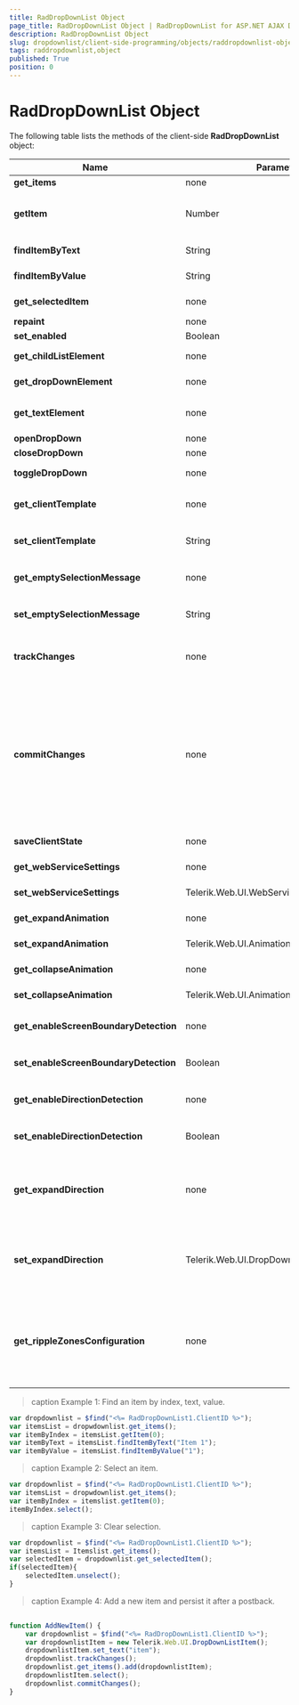 ```yaml
---
title: RadDropDownList Object
page_title: RadDropDownList Object | RadDropDownList for ASP.NET AJAX Documentation
description: RadDropDownList Object
slug: dropdownlist/client-side-programming/objects/raddropdownlist-object
tags: raddropdownlist,object
published: True
position: 0
---
```


# RadDropDownList Object


The following table lists the methods of the client-side **RadDropDownList** object:




|  **Name**  |  **Parameters**  |  **Return Type**  |  **Description**  |
| ------ | ------ | ------ | ------ |
| **get_items** |none|Telerik.Web.UI.DropDownListItemCollection|Gets a collection with all items.|
| **getItem** |Number|Telerik.Web.UI.DropDownListItem|Gets the item from the Items collection residing at the index specified by the parameter. See **Example 1**.|
| **findItemByText** |String|Telerik.Web.UI.DropDownListItem|Gets the first item with the given text. See **Example 1**.|
| **findItemByValue** |String|Telerik.Web.UI.DropDownListItem|Gets the first item with the given value. See **Example 1**.|
| **get_selectedItem** |none|Telerik.Web.UI.DropDownListItem|Gets the selected item. See **Example 3**.|
| **repaint** |none|none|Refreshes the RadDropDownList UI.|
| **set_enabled** |Boolean|none|Enables RadDropDownList.|
| **get_childListElement** |none|HTMLElement|Gets the UL element of the RadDropDownList.|
| **get_dropDownElement** |none|HTMLElement|Gets the root DOM element of the RadDropDownList.|
| **get_textElement** |none|HTMLElement|Gets the DOM element of the RadDropDownList where the text of the currently selected item is shown.|
| **openDropDown** |none|none|Opens the DropDown.|
| **closeDropDown** |none|none|Closes the DropDown.|
| **toggleDropDown** |none|none|Toggles the DropDown state between opened and closed.|
| **get_clientTemplate** |none|String|Returns the value of the RadDropDownList's ClientItemTemplate property.|
| **set_clientTemplate** |String|none|Sets the value of the RadDropDownList's ClientItemTemplate property.|
| **get_emptySelectionMessage** |none|String|Returns the value of the RadDropDownList's EmptySelectionMessage property.|
| **set_emptySelectionMessage** |String|none|Sets the value of the RadDropDownList's EmptySelectionMessage property.|
| **trackChanges** |none|none|Starts tracking changes made to **RadDropDownList** that will be preserved over postbacks. See **Example 4**.|
| **commitChanges** |none|none|Writes the changes to **RadDropDownList** that were made since a previous call to **trackChanges**, so that they are preserved over postbacks. Client-side changes are available on the server after postback. You can use the [ClientChanges]({%slug dropdownlist/client-side-programming/accessing-client-changes-at-the-server%}) property to access them. See **Example 4**.|
| **saveClientState** |none|none|Saves the client state to the client state hidden field.|
| **get_webServiceSettings** |none|Telerik.Web.UI.WebServiceSettings|Gets the Web service settings of the **RadDropDownList**.|
| **set_webServiceSettings** |Telerik.Web.UI.WebServiceSettings|none|Sets the Web service settings of the **RadDropDownList**.|
| **get_expandAnimation** |none|Telerik.Web.UI.AnimationSettings|Gets the expand animation settings of the **RadDropDownList**.|
| **set_expandAnimation** |Telerik.Web.UI.AnimationSettings|none|Sets the expand animation settings of the **RadDropDownList**.|
| **get_collapseAnimation** |none|Telerik.Web.UI.AnimationSettings|Gets the collapse animation settings of the **RadDropDownList**.|
| **set_collapseAnimation** |Telerik.Web.UI.AnimationSettings|none|Gets the collapse animation settings of the **RadDropDownList**.|
| **get_enableScreenBoundaryDetection** |none|Boolean|Gets the value of the EnableScreenBoundaryDetection property of the **RadDropDownList**.|
| **set_enableScreenBoundaryDetection** |Boolean|none|Sets the value of the EnableScreenBoundaryDetection property of the **RadDropDownList**.|
| **get_enableDirectionDetection** |none|Boolean|Gets the value of the EnableDirectionDetection property of the **RadDropDownList**.|
| **set_enableDirectionDetection** |Boolean|none|Sets the value of the EnableDirectionDetection property of the **RadDropDownList**.|
| **get_expandDirection** |none|Telerik.Web.UI.DropDownListExpandDirection|Gets the expand direction of the dropdown. DropDownListExpandDirection.Up = 0; DropDownListExpandDirection.Down = 1.|
| **set_expandDirection** |Telerik.Web.UI.DropDownListExpandDirection|none|Sets the expand direction of the dropdown. DropDownListExpandDirection.Up = 0; DropDownListExpandDirection.Down = 1.|
| **get_rippleZonesConfiguration** |none|Array|Returns an array with two objects with "element" and "rippleConfigurations" properties. The first object has the configuration of the DropDownList element and the second object - for the dropdown element of the DropDownList. |

>caption  Example 1: Find an item by index, text, value.
````JavaScript
var dropdownlist = $find("<%= RadDropDownList1.ClientID %>");
var itemsList = dropwdownlist.get_items();
var itemByIndex = itemsList.getItem(0);
var itemByText = itemsList.findItemByText("Item 1");
var itemByValue = itemsList.findItemByValue("1");
````

>caption  Example 2: Select an item.
````JavaScript
var dropdownlist = $find("<%= RadDropDownList1.ClientID %>");
var itemsList = dropwdownlist.get_items();
var itemByIndex = itemslist.getItem(0);
itemByIndex.select();
````

>caption  Example 3: Clear selection.
````JavaScript
var dropdownlist = $find("<%= RadDropDownList1.ClientID %>");
var itemsList = Itemslist.get_items();
var selectedItem = dropdownlist.get_selectedItem();
if(selectedItem){
    selectedItem.unselect();
}
````

>caption Example 4: Add a new item and persist it after a postback. 
````JavaScript
		
function AddNewItem() {
    var dropdownlist = $find("<%= RadDropDownList1.ClientID %>");
    var dropdownlistItem = new Telerik.Web.UI.DropDownListItem();
    dropdownlistItem.set_text("item");
    dropdownlist.trackChanges();
    dropdownlist.get_items().add(dropdownlistItem);
    dropdownlistItem.select();
    dropdownlist.commitChanges();
}
	
````




